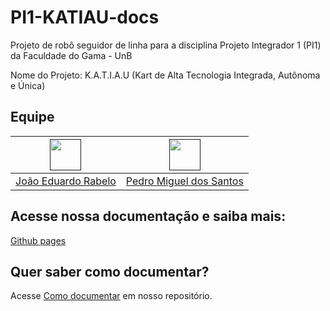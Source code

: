 # PI1-KATIAU-docs

Projeto de robô seguidor de linha para a disciplina Projeto Integrador 1 (PI1) da Faculdade do Gama - UnB

Nome do Projeto: K.A.T.I.A.U (Kart de Alta Tecnologia Integrada, Autônoma e Única)


## Equipe

| [<img src="https://avatars.githubusercontent.com/u/78875892?v=4" width=50>]()  | [<img src="https://avatars.githubusercontent.com/u/64806397?s=96&v=4" width=50>]() |
| :----------------------------------------------------------------------------: | :--------------------------------------------------------------------------------: |
|              [João Eduardo Rabelo](https://github.com/JoaoEduardoP)            |               [Pedro Miguel dos Santos](https://github.com/pedroMADBR)             |


## Acesse nossa documentação e saiba mais: 
[Github pages](https://pi1-2024-1.github.io/PI1-KATIAU-docs/)

## Quer saber como documentar?

Acesse [Como documentar](https://pi1-2024-1.github.io/PI1-KATIAU-docs/como_documentar/) em nosso repositório. 


